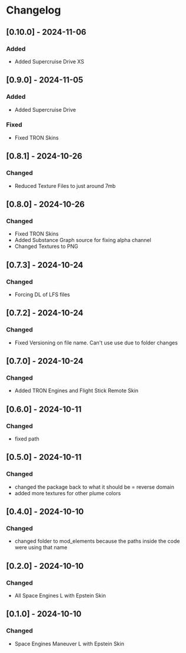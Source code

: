 # Changelog

## [0.10.0] - 2024-11-06

### Added

- Added Supercruise Drive XS

## [0.9.0] - 2024-11-05

### Added

- Added Supercruise Drive

### Fixed

- Fixed TRON Skins

## [0.8.1] - 2024-10-26

### Changed

- Reduced Texture Files to just around 7mb

## [0.8.0] - 2024-10-26

### Changed

- Fixed TRON Skins
- Added Substance Graph source for fixing alpha channel
- Changed Textures to PNG

## [0.7.3] - 2024-10-24

### Changed

- Forcing DL of LFS files

## [0.7.2] - 2024-10-24

### Changed

- Fixed Versioning on file name. Can't use use due to folder changes

## [0.7.0] - 2024-10-24

### Changed

- Added TRON Engines and Flight Stick Remote Skin

## [0.6.0] - 2024-10-11

### Changed

- fixed path

## [0.5.0] - 2024-10-11

### Changed

- changed the package back to what it should be = reverse domain
- added more textures for other plume colors

## [0.4.0] - 2024-10-10

### Changed

- changed folder to mod_elements because the paths inside the code were using that name

## [0.2.0] - 2024-10-10

### Changed

- All Space Engines L with Epstein Skin

## [0.1.0] - 2024-10-10

### Changed

- Space Engines Maneuver L with Epstein Skin